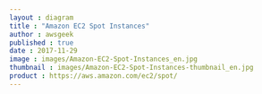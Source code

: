 ```yaml
---
layout : diagram
title : "Amazon EC2 Spot Instances"
author : awsgeek
published : true
date : 2017-11-29
image : images/Amazon-EC2-Spot-Instances_en.jpg
thumbnail : images/Amazon-EC2-Spot-Instances-thumbnail_en.jpg
product : https://aws.amazon.com/ec2/spot/
---
```

